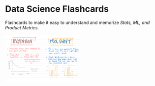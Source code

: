 # Data Science Flashcards 

Flashcards to make it easy to understand and memorize *Stats, ML, and Product Metrics.*  

<img src="flashcards-2.jpg" width="120">
<img src="flashcards-3.jpg" width="120">

